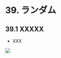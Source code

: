 # 39. ランダム

## 39.1 XXXXX
- XXX
	
![](https://raw.githubusercontent.com/Siv3D/siv3d.site.resource/main/2025/tutorial2/random/1.png)

```cpp

```

